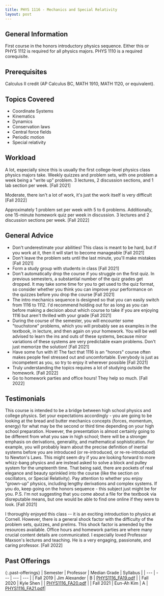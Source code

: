 ```yaml
---
title: PHYS 1116 - Mechanics and Special Relativity
layout: post
---
```


<link rel="stylesheet" href="../main.css">

## General Information

First course in the honors introductory physics sequence. Either this or PHYS 1112 is required for all physics majors. 
PHYS 1110 is a required corequisite.

## Prerequisites

Calculus II credit (AP Calculus BC, MATH 1910, MATH 1120, or equivalent).

## Topics Covered

  - Coordinate Systems
  - Kinematics
  - Dynamics
  - Conservation laws
  - Central force fields
  - Periodic motion
  - Special relativity

## Workload

A lot, especially since this is usually the first college-level physics class physics majors take. Weekly quizzes and problem sets, with one problem a week
being a "write up" problem. 3 lectures, 2 discussion sections, and 1 lab section per week. [Fall 2021]

Moderate, there isn't a lot of work, it's just the work itself is very difficult [Fall 2022]

Approximately 1 problem set per week with 5 to 6 problems. Additionally, one 15-minute homework quiz per week in discussion. 3 lectures and 2 discussion sections per week. [Fall 2022]

## General Advice

  - Don't underestimate your abilities! This class is meant to be hard, but if you work at it, then it will start to become manageable [Fall 2021]
  - Don't leave the problem sets until the last minute, you'll make mistakes [Fall 2021]
  - Form a study group with students in class [Fall 2021]
  - Don't automatically drop the course if you struggle on the first quiz. In previous semesters, a substantial number of the quiz grades get dropped. It may take some time for you to get used to the quiz format, so consider whether you think you can improve your performance on the quizzes before you drop the course [Fall 2021]
  - The intro mechanics sequence is designed so that you can easily switch from 1116 to 1112. I'd recommend holding out for as long as you can before making a decision about which course to take if you are enjoying 1116 but aren't thrilled with your grade [Fall 2021]
  - During the course of the semester, you will encounter some "touchstone" problems, which you will probably see as examples in the textbook, in lecture, and then again on your homework. You will be well advised to learn the ins and outs of these systems, because minor variations of these systems are very predictable exam problems. Don't just memorize the solution! [Fall 2021]
  - Have some fun with it! The fact that 1116 is an "honors" course often makes people feel stressed out and uncomfortable. Everybody is just as incompetent as you, so try to enjoy it wherever possible [Fall 2021]
  - Truly understanding the topics requires a lot of studying outside the homework. [Fall 2022]
  - Go to homework parties and office hours! They help so much. [Fall 2022]
  
## Testimonials
This course is intended to be a bridge between high school physics and college physics. Set your expectations accordingly - you are going to be looking at the bread and butter mechanics concepts (forces, momentum, energy) for what may be the second or third time depending on your high school preparation. However, the presentation is almost certainly going to be different from what you saw in high school; there will be a stronger emphasis on derivations, generality, and mathematical sophistication. For example, you will probably learn about the precise definition of inertial systems before you are introduced (or re-introduced, or re-re-introduced) to Newton's Laws. This might seem dry if you are looking forward to more whizz-bang physics and are instead asked to solve a block and pulley system for the umpteenth time. That being said, there are pockets of real elegance and beauty sprinkled into the course (like the section on oscillators, or Special Relativity). Pay attention to whether you enjoy "grown-up" physics, including lengthy derivations and complex systems. If you do, keep going on the honors sequence - this subject just might be for you. P.S. I'm not suggesting that you come about a file for the textbook via disreputable means, but one would be able to find one online if they were to look. [Fall 2021]

I thoroughly enjoyed this class -- it is an exciting introduction to physics at Cornell. However, there is a general shock factor with the difficulty of the problem sets, quizzes, and prelims. This shock factor is amended by the resources available. Office hours and homework parties are where many crucial content details are communicated. I especially loved Professor Maxson's lectures and teaching. He is a very engaging, passionate, and caring professor. [Fall 2022]

## Past Offerings

{:.past-offerings}
| Semester | Professor | Median Grade | Syllabus |
| --- | --- | --- | --- |
| Fall 2019 | Jim Alexander | B | <a href="/syllabi/PHYS1116_FA19.pdf">PHYS1116_FA19.pdf</a> |
| Fall 2020 | Kyle Shen |  | <a href="/syllabi/PHYS1116_FA20.pdf">PHYS1116_FA20.pdf</a> |
| Fall 2021 | Eun-Ah Kim | A | <a href="/syllabi/PHYS1116_FA21.pdf">PHYS1116_FA21.pdf</a>|
